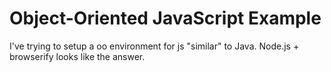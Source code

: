 # Object-Oriented JavaScript Example 

I've trying to setup a oo environment for js "similar" to
Java.
Node.js + browserify looks like the answer.
